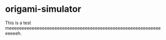 # origami-simulator

This is a test
meeeeeeeeeeeeeeeeeeeeeeeeeeeeeeeeeeeeeeeeeeeeeeeeeeeeeeeeeeeeeeeeeh.
